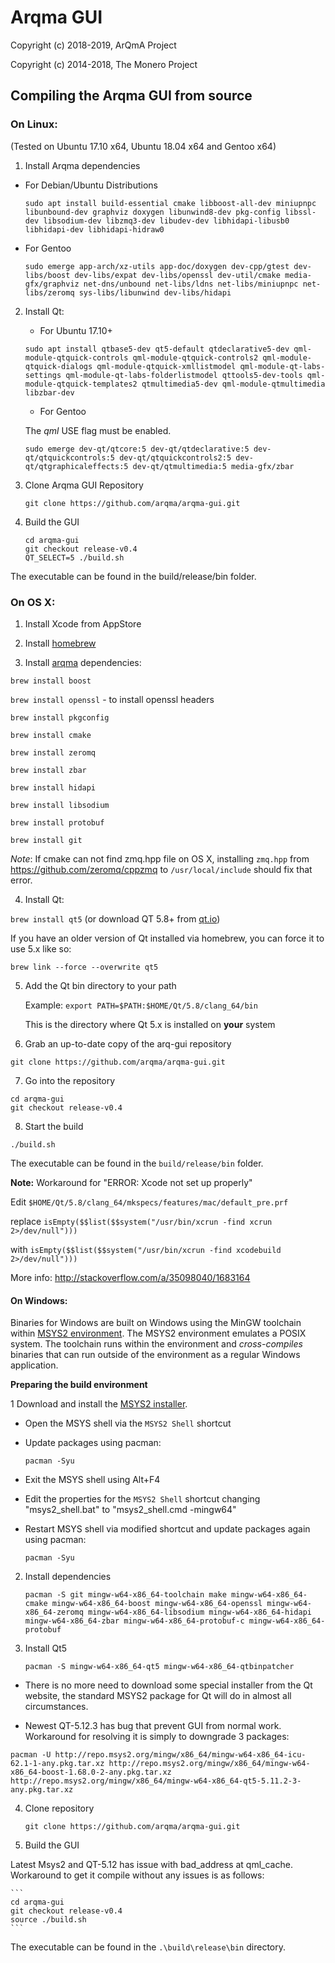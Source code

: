 # Arqma GUI

Copyright (c) 2018-2019, ArQmA Project

Copyright (c) 2014-2018, The Monero Project

## Compiling the Arqma GUI from source

### On Linux:

(Tested on Ubuntu 17.10 x64, Ubuntu 18.04 x64 and Gentoo x64)

1. Install Arqma dependencies

  - For Debian/Ubuntu Distributions

	`sudo apt install build-essential cmake libboost-all-dev miniupnpc libunbound-dev graphviz doxygen libunwind8-dev pkg-config libssl-dev libsodium-dev libzmq3-dev libudev-dev libhidapi-libusb0 libhidapi-dev libhidapi-hidraw0`

  - For Gentoo

	`sudo emerge app-arch/xz-utils app-doc/doxygen dev-cpp/gtest dev-libs/boost dev-libs/expat dev-libs/openssl dev-util/cmake media-gfx/graphviz net-dns/unbound net-libs/ldns net-libs/miniupnpc net-libs/zeromq sys-libs/libunwind dev-libs/hidapi`

2. Install Qt:

   - For Ubuntu 17.10+

   `sudo apt install qtbase5-dev qt5-default qtdeclarative5-dev qml-module-qtquick-controls qml-module-qtquick-controls2 qml-module-qtquick-dialogs qml-module-qtquick-xmllistmodel qml-module-qt-labs-settings qml-module-qt-labs-folderlistmodel qttools5-dev-tools qml-module-qtquick-templates2 qtmultimedia5-dev qml-module-qtmultimedia libzbar-dev`

   - For Gentoo

   The *qml* USE flag must be enabled.

   `sudo emerge dev-qt/qtcore:5 dev-qt/qtdeclarative:5 dev-qt/qtquickcontrols:5 dev-qt/qtquickcontrols2:5 dev-qt/qtgraphicaleffects:5 dev-qt/qtmultimedia:5 media-gfx/zbar`


3. Clone Arqma GUI Repository

	  `git clone https://github.com/arqma/arqma-gui.git`

4. Build the GUI

    ```
    cd arqma-gui
    git checkout release-v0.4
    QT_SELECT=5 ./build.sh
    ```

The executable can be found in the build/release/bin folder.

### On OS X:

1. Install Xcode from AppStore

2. Install [homebrew](http://brew.sh/)

3. Install [arqma](https://github.com/arqma/arqma) dependencies:

  `brew install boost`

  `brew install openssl` - to install openssl headers

  `brew install pkgconfig`

  `brew install cmake`

  `brew install zeromq`

  `brew install zbar`

  `brew install hidapi`

  `brew install libsodium`

  `brew install protobuf`

  `brew install git`


  *Note*: If cmake can not find zmq.hpp file on OS X, installing `zmq.hpp` from https://github.com/zeromq/cppzmq to `/usr/local/include` should fix that error.

4. Install Qt:

  `brew install qt5`  (or download QT 5.8+ from [qt.io](https://www.qt.io/download-open-source/))

  If you have an older version of Qt installed via homebrew, you can force it to use 5.x like so:

  `brew link --force --overwrite qt5`

5. Add the Qt bin directory to your path

    Example: `export PATH=$PATH:$HOME/Qt/5.8/clang_64/bin`

    This is the directory where Qt 5.x is installed on **your** system

6. Grab an up-to-date copy of the arq-gui repository

  `git clone https://github.com/arqma/arqma-gui.git`

7. Go into the repository

  ```
  cd arqma-gui
  git checkout release-v0.4
  ```

8. Start the build

  `./build.sh`

The executable can be found in the `build/release/bin` folder.

**Note:** Workaround for "ERROR: Xcode not set up properly"

Edit `$HOME/Qt/5.8/clang_64/mkspecs/features/mac/default_pre.prf`

replace
`isEmpty($$list($$system("/usr/bin/xcrun -find xcrun 2>/dev/null")))`

with
`isEmpty($$list($$system("/usr/bin/xcrun -find xcodebuild 2>/dev/null")))`

More info: http://stackoverflow.com/a/35098040/1683164


#### On Windows:

Binaries for Windows are built on Windows using the MinGW toolchain within
[MSYS2 environment](http://msys2.github.io). The MSYS2 environment emulates a
POSIX system. The toolchain runs within the environment and *cross-compiles*
binaries that can run outside of the environment as a regular Windows
application.

**Preparing the build environment**

1 Download and install the [MSYS2 installer](http://msys2.github.io).
  * Open the MSYS shell via the `MSYS2 Shell` shortcut
  * Update packages using pacman:  

        pacman -Syu  

  * Exit the MSYS shell using Alt+F4  
  * Edit the properties for the `MSYS2 Shell` shortcut changing "msys2_shell.bat" to "msys2_shell.cmd -mingw64"
  * Restart MSYS shell via modified shortcut and update packages again using pacman:  

        pacman -Syu  

2. Install dependencies

    ```
    pacman -S git mingw-w64-x86_64-toolchain make mingw-w64-x86_64-cmake mingw-w64-x86_64-boost mingw-w64-x86_64-openssl mingw-w64-x86_64-zeromq mingw-w64-x86_64-libsodium mingw-w64-x86_64-hidapi mingw-w64-x86_64-zbar mingw-w64-x86_64-protobuf-c mingw-w64-x86_64-protobuf
    ```

3. Install Qt5

   ```
   pacman -S mingw-w64-x86_64-qt5 mingw-w64-x86_64-qtbinpatcher
   ```

  * There is no more need to download some special installer from the Qt website, the standard MSYS2 package for Qt will do in almost all circumstances.

  * Newest QT-5.12.3 has bug that prevent GUI from normal work. Workaround for resolving it is simply to downgrade 3 packages:

  ```
  pacman -U http://repo.msys2.org/mingw/x86_64/mingw-w64-x86_64-icu-62.1-1-any.pkg.tar.xz http://repo.msys2.org/mingw/x86_64/mingw-w64-x86_64-boost-1.68.0-2-any.pkg.tar.xz http://repo.msys2.org/mingw/x86_64/mingw-w64-x86_64-qt5-5.11.2-3-any.pkg.tar.xz
  ```

4. Clone repository

    `git clone https://github.com/arqma/arqma-gui.git`

5. Build the GUI

Latest Msys2 and QT-5.12 has issue with bad_address at qml_cache. Workaround to get it compile without any issues is as follows:

    ```
    cd arqma-gui
    git checkout release-v0.4
    source ./build.sh
    ```

The executable can be found in the ```.\build\release\bin``` directory.

